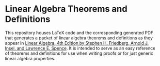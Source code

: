 # Linear Algebra Theorems and Definitions

This repository houses LaTeX code and the corresponding generated PDF that generates a 
packet of linear algebra theorems and definitions as they appear in 
[Linear Algebra, 4th Edition by Stephen H. Friedberg, Arnold J. Insel, and Lawrence E. Spence](https://www.amazon.com/Linear-Algebra-4th-Stephen-Friedberg/dp/0130084514). 
It is intended to serve as an easy reference of theorems and definitions for use when writing 
proofs or for just generic linear algebra properties.
